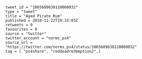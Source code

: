 ```
tweet_id = "1065689638118060032"
type = "tweet"
title = "Aged Pirate Rum"
published = 2018-11-22T19:33:03Z
retweets = 0
favourites = 0
source = "twitter"
twitter_account = "norms_ps4"
source_url = "https://twitter.com/norms_ps4/status/1065689638118060032"
tag = [ "ps4share", "reddeadredemption2",]
```

<p class='image'><img src='https://mnf.m17s.net/2018/11/22/DsoXE3GXcAA6d4K.jpg' alt=''></p>

